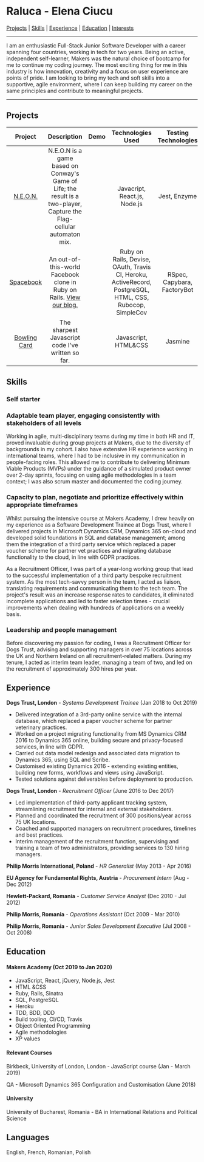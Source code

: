 # Raluca - Elena Ciucu

[Projects](#projects) | [Skills](#skills) | [Experience](#experience) | [Education](#education) | [Interests](#interests)

---
I am an enthusiastic Full-Stack Junior Software Developer with a career spanning four countries, working in tech for two years. Being an active, independent self-learner, Makers was the natural choice of bootcamp for me to continue my coding journey. The most exciting thing for me in this industry is how innovation, creativity and a focus on user experience are points of pride. I am looking to bring my tech and soft skills into a supportive, agile environment, where I can keep building my career on the same principles and contribute to meaningful projects.

 ---
 ## Projects

| Project | Description | Demo | Technologies Used | Testing Technologies |
| :---: | :---: | :---: | :---: | :---: |
|[N.E.O.N.](https://github.com/even13/game_of_life)| N.E.O.N is a game based on Conway's Game of Life; the result is a two-player, Capture the Flag-cellular automaton mix.| |Javacript, React.js, Node.js|Jest, Enzyme|
| [Spacebook](https://github.com/ajbacon/acebook-true-GrIT) | An out-of-this-world Facebook clone in Ruby on Rails. [View our blog.](https://medium.com/true-grit) | | Ruby on Rails, Devise, OAuth, Travis CI, Heroku, ActiveRecord, PostgreSQL, HTML, CSS, Rubocop, SimpleCov | RSpec, Capybara, FactoryBot |
|[Bowling Card](https://github.com/IngramCapa/bowling-challenge)| The sharpest Javascript code I've written so far.| | Javascript, HTML&CSS | Jasmine |

## Skills

### Self starter

### Adaptable team player, engaging consistently with stakeholders of all levels

Working in agile, multi-disciplinary teams during my time in both HR and IT, proved invaluable during group projects at Makers, due to the diversity of backgrounds in my cohort. I also have extensive HR experience working in international teams, where I had to be inclusive in my communication in people-facing roles.  This allowed me to contribute to delivering Minimum Viable Products (MVPs) under the guidance of a simulated product owner over 2-day sprints, focusing on using agile methodologies in a team context; I was also scrum master and documented the coding journey. 

### Capacity to plan, negotiate and prioritize effectively within appropriate timeframes

Whilst pursuing the intensive course at Makers Academy, I drew heavily on my experience as a Software Development Trainee at Dogs Trust, where I delivered projects in Microsoft Dynamics CRM, Dynamics 365 on-cloud and developed solid foundations in SQL and database management; among them the integration of a third party service which replaced a paper voucher scheme for partner vet practices and migrating database functionality to the cloud, in line with GDPR practices. 

As a Recruitment Officer, I was part of a year-long working group that lead to the successful implementation of a third party bespoke recruitment system. As the most tech-savvy person in the team, I acted as liaison, translating requirements and communicating them to the tech team. The project's result was an increase response rates to candidates, it eliminated incomplete applications and led to faster selection times - crucial improvements when dealing with hundreds of applications on a weekly basis. 

### Leadership and people management

Before discovering my passion for coding, I was a Recruitment Officer for Dogs Trust, advising and supporting
managers in over 75 locations across the UK and Northern Ireland on all recruitment-related matters. During my tenure, I acted as interim team leader, managing a team of two, and led on the recruitment of approximately 300 hires per year. 


## Experience

**Dogs Trust, London** -
*Systems Development Trainee* 
(Jan 2018 to Oct 2019)    
  
- Delivered integration of a 3rd-party online service with the internal database, which replaced a paper voucher scheme for partner veterinary practices.
- Worked on a project migrating functionality from MS Dynamics CRM 2016 to Dynamics 365 online, building secure and privacy-focused services, in line with GDPR.
- Carried out data model redesign and associated data migration to Dynamics 365, using SQL and Scribe.
- Customised existing Dynamics 2016 - extending existing entities, building new forms, workflows and views using JavaScript.
- Tested solutions against deliverables  before deployment to production.


**Dogs Trust, London** -
*Recruitment Officer* 
(June 2016 to Dec 2017)   
 
- Led implementation of third-party applicant tracking system, streamlining recruitment for internal and external stakeholders. 
- Planned and coordinated the recruitment of 300 positions/year across 75 UK locations.
- Coached and supported managers on recruitment procedures, timelines and best practices.
- Interim management of the recruitment function, supervising and training a team of two administrators, providing services to 130 hiring managers.

**Philip Morris International, Poland** -
*HR Generalist*
(May 2013  - Apr 2016)

**EU Agency for Fundamental Rights, Austria** -
*Procurement Intern*
(Aug  - Dec 2012)

**Hewlett-Packard, Romania** -
*Customer Service Analyst*
(Dec 2010  - Jul 2012)

**Philip Morris, Romania** -
*Operations Assistant*
(Oct 2009  - Mar 2010)

**Philip Morris, Romania** -
*Junior Sales Development Executive*
(Jul 2008  - Oct 2008)

  
## Education

#### Makers Academy (Oct 2019 to Jan 2020)

- JavaScript, React, jQuery, Node.js, Jest
- HTML &CSS
- Ruby, Rails, Sinatra
- SQL, PostgreSQL
- Heroku
- TDD, BDD, DDD
- Build tooling, CI/CD, Travis
- Object Oriented Programming
- Agile methodologies
- XP values

#### Relevant Courses

Birkbeck, University of London, London - JavaScript course (Jan - March 2019)

QA - Microsoft Dynamics 365 Configuration and Customisation (June 2018)

#### University

University of Bucharest, Romania - BA in International Relations and Political Science

## Languages

English, French, Romanian, Polish
